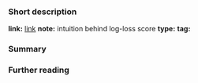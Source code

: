 ### Short description
**link:** [link](https://towardsdatascience.com/intuition-behind-log-loss-score-4e0c9979680a)
**note:** intuition behind log-loss score
**type:** 
**tag:**

### Summary



### Further reading 


